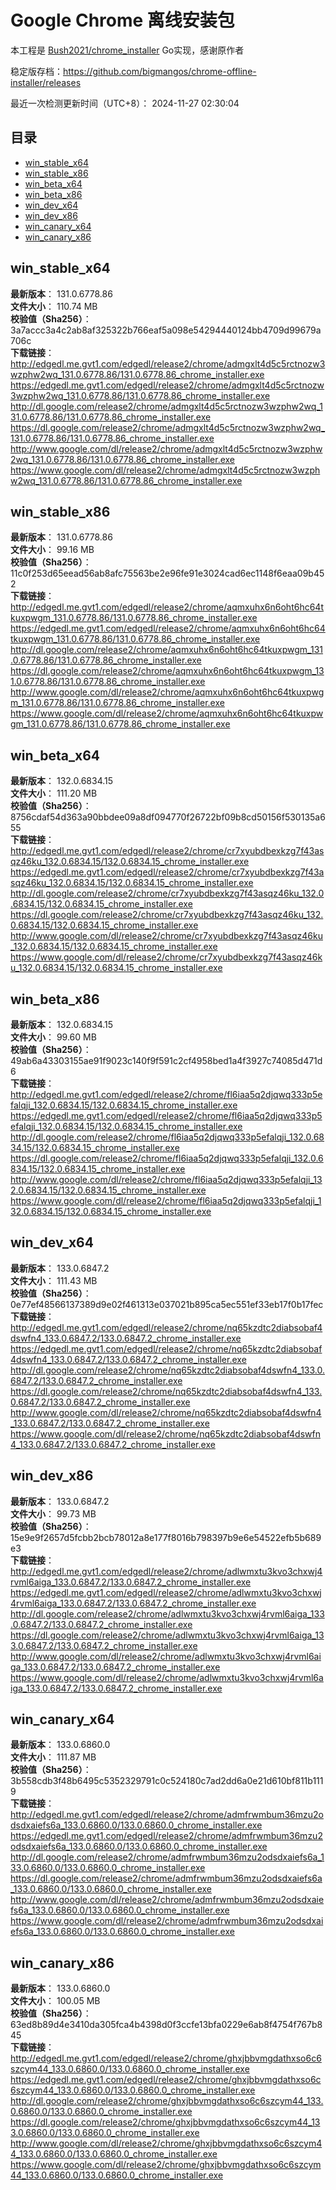 # Google Chrome 离线安装包
本工程是 [Bush2021/chrome_installer](https://github.com/Bush2021/chrome_installer) Go实现，感谢原作者

稳定版存档：<https://github.com/bigmangos/chrome-offline-installer/releases>

最近一次检测更新时间（UTC+8）：
2024-11-27 02:30:04

## 目录
* [win_stable_x64](https://github.com/bigmangos/chrome-offline-installer?tab=readme-ov-file#win_stable_x64)
* [win_stable_x86](https://github.com/bigmangos/chrome-offline-installer?tab=readme-ov-file#win_stable_x86)
* [win_beta_x64](https://github.com/bigmangos/chrome-offline-installer?tab=readme-ov-file#win_beta_x64)
* [win_beta_x86](https://github.com/bigmangos/chrome-offline-installer?tab=readme-ov-file#win_beta_x86)
* [win_dev_x64](https://github.com/bigmangos/chrome-offline-installer?tab=readme-ov-file#win_dev_x64)
* [win_dev_x86](https://github.com/bigmangos/chrome-offline-installer?tab=readme-ov-file#win_dev_x86)
* [win_canary_x64](https://github.com/bigmangos/chrome-offline-installer?tab=readme-ov-file#win_canary_x64)
* [win_canary_x86](https://github.com/bigmangos/chrome-offline-installer?tab=readme-ov-file#win_canary_x86)

## win_stable_x64
**最新版本**： 131.0.6778.86  
**文件大小**： 110.74 MB  
**校验值（Sha256）**： 3a7accc3a4c2ab8af325322b766eaf5a098e54294440124bb4709d99679a706c  
**下载链接**：
http://edgedl.me.gvt1.com/edgedl/release2/chrome/admgxlt4d5c5rctnozw3wzphw2wq_131.0.6778.86/131.0.6778.86_chrome_installer.exe
https://edgedl.me.gvt1.com/edgedl/release2/chrome/admgxlt4d5c5rctnozw3wzphw2wq_131.0.6778.86/131.0.6778.86_chrome_installer.exe
http://dl.google.com/release2/chrome/admgxlt4d5c5rctnozw3wzphw2wq_131.0.6778.86/131.0.6778.86_chrome_installer.exe
https://dl.google.com/release2/chrome/admgxlt4d5c5rctnozw3wzphw2wq_131.0.6778.86/131.0.6778.86_chrome_installer.exe
http://www.google.com/dl/release2/chrome/admgxlt4d5c5rctnozw3wzphw2wq_131.0.6778.86/131.0.6778.86_chrome_installer.exe
https://www.google.com/dl/release2/chrome/admgxlt4d5c5rctnozw3wzphw2wq_131.0.6778.86/131.0.6778.86_chrome_installer.exe
## win_stable_x86
**最新版本**： 131.0.6778.86  
**文件大小**： 99.16 MB  
**校验值（Sha256）**： 11c0f253d65eead56ab8afc75563be2e96fe91e3024cad6ec1148f6eaa09b452  
**下载链接**：
http://edgedl.me.gvt1.com/edgedl/release2/chrome/aqmxuhx6n6oht6hc64tkuxpwgm_131.0.6778.86/131.0.6778.86_chrome_installer.exe
https://edgedl.me.gvt1.com/edgedl/release2/chrome/aqmxuhx6n6oht6hc64tkuxpwgm_131.0.6778.86/131.0.6778.86_chrome_installer.exe
http://dl.google.com/release2/chrome/aqmxuhx6n6oht6hc64tkuxpwgm_131.0.6778.86/131.0.6778.86_chrome_installer.exe
https://dl.google.com/release2/chrome/aqmxuhx6n6oht6hc64tkuxpwgm_131.0.6778.86/131.0.6778.86_chrome_installer.exe
http://www.google.com/dl/release2/chrome/aqmxuhx6n6oht6hc64tkuxpwgm_131.0.6778.86/131.0.6778.86_chrome_installer.exe
https://www.google.com/dl/release2/chrome/aqmxuhx6n6oht6hc64tkuxpwgm_131.0.6778.86/131.0.6778.86_chrome_installer.exe
## win_beta_x64
**最新版本**： 132.0.6834.15  
**文件大小**： 111.20 MB  
**校验值（Sha256）**： 8756cdaf54d363a90bbdee09a8df094770f26722bf09b8cd50156f530135a655  
**下载链接**：
http://edgedl.me.gvt1.com/edgedl/release2/chrome/cr7xyubdbexkzg7f43asqz46ku_132.0.6834.15/132.0.6834.15_chrome_installer.exe
https://edgedl.me.gvt1.com/edgedl/release2/chrome/cr7xyubdbexkzg7f43asqz46ku_132.0.6834.15/132.0.6834.15_chrome_installer.exe
http://dl.google.com/release2/chrome/cr7xyubdbexkzg7f43asqz46ku_132.0.6834.15/132.0.6834.15_chrome_installer.exe
https://dl.google.com/release2/chrome/cr7xyubdbexkzg7f43asqz46ku_132.0.6834.15/132.0.6834.15_chrome_installer.exe
http://www.google.com/dl/release2/chrome/cr7xyubdbexkzg7f43asqz46ku_132.0.6834.15/132.0.6834.15_chrome_installer.exe
https://www.google.com/dl/release2/chrome/cr7xyubdbexkzg7f43asqz46ku_132.0.6834.15/132.0.6834.15_chrome_installer.exe
## win_beta_x86
**最新版本**： 132.0.6834.15  
**文件大小**： 99.60 MB  
**校验值（Sha256）**： 49ab6a43303155ae91f9023c140f9f591c2cf4958bed1a4f3927c74085d471d6  
**下载链接**：
http://edgedl.me.gvt1.com/edgedl/release2/chrome/fl6iaa5q2djqwq333p5efalqji_132.0.6834.15/132.0.6834.15_chrome_installer.exe
https://edgedl.me.gvt1.com/edgedl/release2/chrome/fl6iaa5q2djqwq333p5efalqji_132.0.6834.15/132.0.6834.15_chrome_installer.exe
http://dl.google.com/release2/chrome/fl6iaa5q2djqwq333p5efalqji_132.0.6834.15/132.0.6834.15_chrome_installer.exe
https://dl.google.com/release2/chrome/fl6iaa5q2djqwq333p5efalqji_132.0.6834.15/132.0.6834.15_chrome_installer.exe
http://www.google.com/dl/release2/chrome/fl6iaa5q2djqwq333p5efalqji_132.0.6834.15/132.0.6834.15_chrome_installer.exe
https://www.google.com/dl/release2/chrome/fl6iaa5q2djqwq333p5efalqji_132.0.6834.15/132.0.6834.15_chrome_installer.exe
## win_dev_x64
**最新版本**： 133.0.6847.2  
**文件大小**： 111.43 MB  
**校验值（Sha256）**： 0e77ef48566137389d9e02f461313e037021b895ca5ec551ef33eb17f0b17fec  
**下载链接**：
http://edgedl.me.gvt1.com/edgedl/release2/chrome/nq65kzdtc2diabsobaf4dswfn4_133.0.6847.2/133.0.6847.2_chrome_installer.exe
https://edgedl.me.gvt1.com/edgedl/release2/chrome/nq65kzdtc2diabsobaf4dswfn4_133.0.6847.2/133.0.6847.2_chrome_installer.exe
http://dl.google.com/release2/chrome/nq65kzdtc2diabsobaf4dswfn4_133.0.6847.2/133.0.6847.2_chrome_installer.exe
https://dl.google.com/release2/chrome/nq65kzdtc2diabsobaf4dswfn4_133.0.6847.2/133.0.6847.2_chrome_installer.exe
http://www.google.com/dl/release2/chrome/nq65kzdtc2diabsobaf4dswfn4_133.0.6847.2/133.0.6847.2_chrome_installer.exe
https://www.google.com/dl/release2/chrome/nq65kzdtc2diabsobaf4dswfn4_133.0.6847.2/133.0.6847.2_chrome_installer.exe
## win_dev_x86
**最新版本**： 133.0.6847.2  
**文件大小**： 99.73 MB  
**校验值（Sha256）**： 15e9e9f2657d5fcbb2bcb78012a8e177f8016b798397b9e6e54522efb5b689e3  
**下载链接**：
http://edgedl.me.gvt1.com/edgedl/release2/chrome/adlwmxtu3kvo3chxwj4rvml6aiga_133.0.6847.2/133.0.6847.2_chrome_installer.exe
https://edgedl.me.gvt1.com/edgedl/release2/chrome/adlwmxtu3kvo3chxwj4rvml6aiga_133.0.6847.2/133.0.6847.2_chrome_installer.exe
http://dl.google.com/release2/chrome/adlwmxtu3kvo3chxwj4rvml6aiga_133.0.6847.2/133.0.6847.2_chrome_installer.exe
https://dl.google.com/release2/chrome/adlwmxtu3kvo3chxwj4rvml6aiga_133.0.6847.2/133.0.6847.2_chrome_installer.exe
http://www.google.com/dl/release2/chrome/adlwmxtu3kvo3chxwj4rvml6aiga_133.0.6847.2/133.0.6847.2_chrome_installer.exe
https://www.google.com/dl/release2/chrome/adlwmxtu3kvo3chxwj4rvml6aiga_133.0.6847.2/133.0.6847.2_chrome_installer.exe
## win_canary_x64
**最新版本**： 133.0.6860.0  
**文件大小**： 111.87 MB  
**校验值（Sha256）**： 3b558cdb3f48b6495c5352329791c0c524180c7ad2dd6a0e21d610bf811b1119  
**下载链接**：
http://edgedl.me.gvt1.com/edgedl/release2/chrome/admfrwmbum36mzu2odsdxaiefs6a_133.0.6860.0/133.0.6860.0_chrome_installer.exe
https://edgedl.me.gvt1.com/edgedl/release2/chrome/admfrwmbum36mzu2odsdxaiefs6a_133.0.6860.0/133.0.6860.0_chrome_installer.exe
http://dl.google.com/release2/chrome/admfrwmbum36mzu2odsdxaiefs6a_133.0.6860.0/133.0.6860.0_chrome_installer.exe
https://dl.google.com/release2/chrome/admfrwmbum36mzu2odsdxaiefs6a_133.0.6860.0/133.0.6860.0_chrome_installer.exe
http://www.google.com/dl/release2/chrome/admfrwmbum36mzu2odsdxaiefs6a_133.0.6860.0/133.0.6860.0_chrome_installer.exe
https://www.google.com/dl/release2/chrome/admfrwmbum36mzu2odsdxaiefs6a_133.0.6860.0/133.0.6860.0_chrome_installer.exe
## win_canary_x86
**最新版本**： 133.0.6860.0  
**文件大小**： 100.05 MB  
**校验值（Sha256）**： 63ed8b89d4e3410da305fca4b4398d0f3ccfe13bfa0229e6ab8f4754f767b845  
**下载链接**：
http://edgedl.me.gvt1.com/edgedl/release2/chrome/ghxjbbvmgdathxso6c6szcym44_133.0.6860.0/133.0.6860.0_chrome_installer.exe
https://edgedl.me.gvt1.com/edgedl/release2/chrome/ghxjbbvmgdathxso6c6szcym44_133.0.6860.0/133.0.6860.0_chrome_installer.exe
http://dl.google.com/release2/chrome/ghxjbbvmgdathxso6c6szcym44_133.0.6860.0/133.0.6860.0_chrome_installer.exe
https://dl.google.com/release2/chrome/ghxjbbvmgdathxso6c6szcym44_133.0.6860.0/133.0.6860.0_chrome_installer.exe
http://www.google.com/dl/release2/chrome/ghxjbbvmgdathxso6c6szcym44_133.0.6860.0/133.0.6860.0_chrome_installer.exe
https://www.google.com/dl/release2/chrome/ghxjbbvmgdathxso6c6szcym44_133.0.6860.0/133.0.6860.0_chrome_installer.exe
